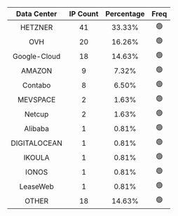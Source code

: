 | Data Center | IP Count | Percentage | Freq |
|:------------:|:--------:|:-----------:|:-----:|
| HETZNER | 41 | 33.33% | 🟢 |
| OVH | 20 | 16.26% | 🟢 |
| Google-Cloud | 18 | 14.63% | 🟢 |
| AMAZON | 9 | 7.32% | 🟢 |
| Contabo | 8 | 6.50% | 🟢 |
| MEVSPACE | 2 | 1.63% | 🟢 |
| Netcup | 2 | 1.63% | 🟢 |
| Alibaba | 1 | 0.81% | 🟢 |
| DIGITALOCEAN | 1 | 0.81% | 🟢 |
| IKOULA | 1 | 0.81% | 🟢 |
| IONOS | 1 | 0.81% | 🟢 |
| LeaseWeb | 1 | 0.81% | 🟢 |
| OTHER | 18 | 14.63% | 🟢 |